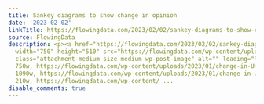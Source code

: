 ```yaml
---
title: Sankey diagrams to show change in opinion
date: '2023-02-02'
linkTitle: https://flowingdata.com/2023/02/02/sankey-diagrams-to-show-change-in-opinion/
source: FlowingData
description: <p><a href="https://flowingdata.com/2023/02/02/sankey-diagrams-to-show-change-in-opinion/"><img
  width="750" height="510" src="https://flowingdata.com/wp-content/uploads/2023/01/change-in-UK-opinion-750x510.png"
  class="attachment-medium size-medium wp-post-image" alt="" loading="lazy" srcset="https://flowingdata.com/wp-content/uploads/2023/01/change-in-UK-opinion-750x510.png
  750w, https://flowingdata.com/wp-content/uploads/2023/01/change-in-UK-opinion-1090x742.png
  1090w, https://flowingdata.com/wp-content/uploads/2023/01/change-in-UK-opinion-210x143.png
  210w, https://flowingdata.com/wp-content/ ...
disable_comments: true
---
```

<p><a href="https://flowingdata.com/2023/02/02/sankey-diagrams-to-show-change-in-opinion/"><img width="750" height="510" src="https://flowingdata.com/wp-content/uploads/2023/01/change-in-UK-opinion-750x510.png" class="attachment-medium size-medium wp-post-image" alt="" loading="lazy" srcset="https://flowingdata.com/wp-content/uploads/2023/01/change-in-UK-opinion-750x510.png 750w, https://flowingdata.com/wp-content/uploads/2023/01/change-in-UK-opinion-1090x742.png 1090w, https://flowingdata.com/wp-content/uploads/2023/01/change-in-UK-opinion-210x143.png 210w, https://flowingdata.com/wp-content/ ...
